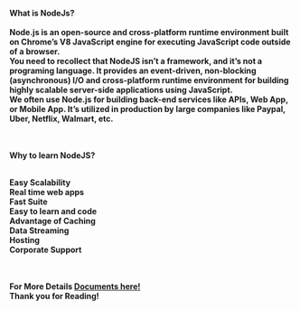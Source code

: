 <b>What is NodeJs?<b><br>
<br>Node.js is an open-source and cross-platform runtime environment built on Chrome’s V8 JavaScript engine for executing JavaScript code outside of a browser.<br>
You need to recollect that NodeJS isn’t a framework, and it’s not a programing language. It provides an event-driven, non-blocking (asynchronous) I/O and cross-platform runtime environment for building highly scalable server-side applications using JavaScript.<br>
We often use Node.js for building back-end services like APIs, Web App, or Mobile App. It’s utilized in production by large companies like Paypal, Uber, Netflix, Walmart, etc.<br><br><br>

Why to learn NodeJS?<br><br>

Easy Scalability<br>
Real time web apps<br>
Fast Suite<br>
Easy to learn and code<br>
Advantage of Caching<br>
Data Streaming<br>
Hosting<br>
Corporate Support<br>

<br><br> For More Details <a href="https://nodejs.org/en/docs/">Documents here!</a><br>
Thank you for Reading!<br>
